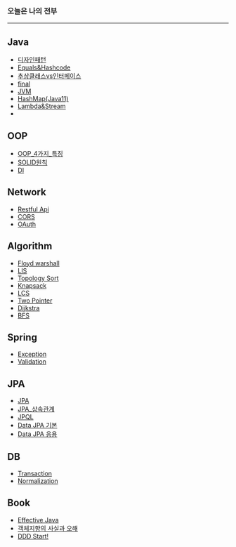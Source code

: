 
### 오늘은 나의 전부
---
<!-- https://raw.githubusercontent.com/dyparkkk/TIL/main/Java/img/hashmap00.png
-->

## Java

- [디자인패턴](https://github.com/dyparkkk/TIL/blob/main/Java/디자인패턴.md)
- [Equals&Hashcode](https://github.com/dyparkkk/TIL/blob/main/Java/Equals&Hashcode.md)
- [추상클래스vs인터페이스](https://github.com/dyparkkk/TIL/blob/main/Java/추상클래스vs인터페이스.md)
- [final](https://github.com/dyparkkk/TIL/blob/main/Java/final.md)
- [JVM](https://github.com/dyparkkk/TIL/blob/main/Java/JVM.md)
- [HashMap(Java11)](https://github.com/dyparkkk/TIL/blob/main/Java/HashMap(Java11).md)
- [Lambda&Stream](https://github.com/dyparkkk/TIL/blob/main/Java/Lambda&Stream.md)
- 

## OOP
- [OOP_4가지_특징](https://github.com/dyparkkk/TIL/blob/main/OOP/OOP_4%EA%B0%80%EC%A7%80_%ED%8A%B9%EC%A7%95.md)
- [SOLID원칙](https://github.com/dyparkkk/TIL/blob/main/OOP/SOLID%EC%9B%90%EC%B9%99.md)
- [DI](https://github.com/dyparkkk/TIL/blob/main/OOP/DI.md)

## Network

- [Restful Api](https://github.com/dyparkkk/TIL/blob/main/Network/RestfulApi.md)
- [CORS](https://github.com/dyparkkk/TIL/blob/main/Network/CORS.md)
- [OAuth](https://github.com/dyparkkk/TIL/blob/main/Network/OAuth.md)

## Algorithm

- [Floyd warshall](https://github.com/dyparkkk/TIL/blob/main/algorithm/FloydWarshall.md)
- [LIS](https://github.com/dyparkkk/TIL/blob/main/algorithm/LIS.md)
- [Topology Sort](https://github.com/dyparkkk/TIL/blob/main/algorithm/Topology_Sort.md)
- [Knapsack](https://github.com/dyparkkk/TIL/blob/main/algorithm/Knapsack.md)
- [LCS](https://github.com/dyparkkk/TIL/blob/main/algorithm/LCS.md)
- [Two Pointer](https://github.com/dyparkkk/TIL/blob/main/algorithm/Two_Pointer.md)
- [Dijkstra](https://github.com/dyparkkk/TIL/blob/main/algorithm/Dijkstra.md)
- [BFS](https://github.com/dyparkkk/TIL/blob/main/algorithm/BFS.md)

## Spring

- [Exception](https://github.com/dyparkkk/TIL/blob/main/spring/Exception.md)
- [Validation](https://github.com/dyparkkk/TIL/blob/main/spring/Validation.md)

## JPA

- [JPA](https://github.com/dyparkkk/TIL/blob/main/spring/JPA.md)
- [JPA_상속관계](https://github.com/dyparkkk/TIL/blob/main/spring/jpa_%EC%83%81%EC%86%8D%EA%B4%80%EA%B3%84.md)
- [JPQL](https://github.com/dyparkkk/TIL/blob/main/spring/JPQL.md)
- [Data JPA 기본](https://github.com/dyparkkk/TIL/blob/main/spring/Data_JPA01.md)
- [Data JPA 응용](https://github.com/dyparkkk/TIL/blob/main/spring/Data_JPA02.md)

## DB

- [Transaction](https://github.com/dyparkkk/TIL/blob/main/DB/Transaction.md)
- [Normalization](https://github.com/dyparkkk/TIL/blob/main/DB/DB_Normalization.md)

## Book

- [Effective Java](https://github.com/dyparkkk/TIL/blob/main/book/effective_Java.md)
- [객체지향의 사실과 오해](https://github.com/dyparkkk/TIL/blob/main/book/객체지향의_사실과_오해.md)
- [DDD Start!](https://github.com/dyparkkk/TIL/blob/main/book/DDD_Start!/DDD_Start!.md)
   

